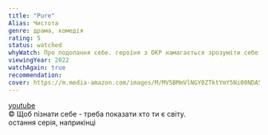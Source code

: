 ```yaml
---
title: "Pure"
Alias: Чистота
genre: драма, комедія
rating: 5
status: watched
whyWatch: Про подолання себе. героїня з ОКР намагається зрозуміти себе [youtube](https://www.youtube.com/watch?v=7Bgd7-7kvHU)
viewingYear: 2022
watchAgain: true
recommendation: 
cover: https://m.media-amazon.com/images/M/MV5BMmVlNGY0ZTktYmY5Ni00NDA5LWJmZTMtMjhjMTgwYjhiODI5XkEyXkFqcGdeQXVyNjEwNTM2Mzc@._V1_.jpg
---
```

[youtube](https://www.youtube.com/watch?v=7Bgd7-7kvHU)  
© Щоб пізнати себе - треба показати хто ти є світу.  
остання серія, наприкінці
